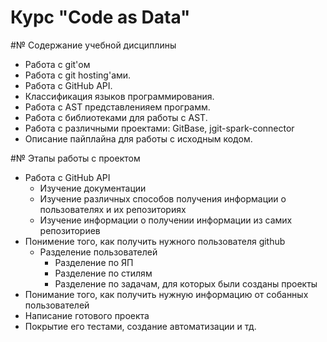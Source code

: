 # Курс "Code as Data"
#№ Содержание учебной дисциплины
- Работа с git'ом
- Работа с git hosting'ами.
- Работа с GitHub API.
- Классификация языков программирования.
- Работа с AST представленияем программ.
- Работа с библиотеками для работы с AST.
- Работа с различными проектами: GitBase,  jgit-spark-connector
- Описание пайплайна для работы с исходным кодом.

#№ Этапы работы с проектом
- Работа с GitHub API
    - Изучение документации
    - Изучение различных способов получения информации о пользователях и их репозиториях
    - Изучение информации о получении информации из самих репозиториев
- Понимение того, как получить нужного пользователя github
    - Разделение пользователей
        - Разделение по ЯП
        - Разделение по стилям
        - Разделение по задачам, для которых были созданы проекты
- Понимание того, как получить нужную информацию от собанных пользователей  
- Написание готового проекта
- Покрытие его тестами, создание автоматизации и тд.
    
